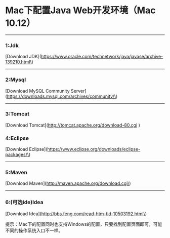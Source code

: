 # Mac下配置Java Web开发环境（Mac 10.12）

---

### 1:Jdk

 \[Download JDK\]\(https://www.oracle.com/technetwork/java/javase/archive-139210.html\)

---

### 2:Mysql

\[Download MySQL Community Server\]\(https://downloads.mysql.com/archives/community/\)

---

### 3:Tomcat

 \[Download Tomcat\]\(http://tomcat.apache.org/download-80.cgi \)

### 4:Eclipse

 \[Download Eclipse\]\(https://www.eclipse.org/downloads/eclipse-packages/\)

---

### 5:Maven

 \[Download Maven\]\(http://maven.apache.org/download.cgi\)

---

### 6:\(可选ide\)Idea

 \[Download Idea\]\(http://bbs.feng.com/read-htm-tid-10503192.html\)

提示：Mac下的配置同时也支持Windows的配置，只要找到配置页面即可，可能不同的操作系统入口不一样。

